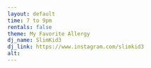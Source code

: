 ```yaml
---
layout: default
time: 7 to 9pm
rentals: false
theme: My Favorite Allergy
dj_name: SlimKid3
dj_link: https://www.instagram.com/slimkid3
alt:
---
```

